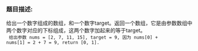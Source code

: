 ### 题目描述:<br>
给出一个数字组成的数组，和一个数字target。返回一个数组，它是由参数数组中两个数字对应的下标组成，这两个数字加起来的等于target。<br>
<code>
给出参数 nums = [2, 7, 11, 15], target = 9,
因为 nums[0] + nums[1] = 2 + 7 = 9,
return [0, 1].
</code>
